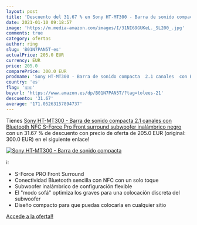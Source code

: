 ```yaml
---
layout: post
title: 'Descuento del 31.67 % en Sony HT-MT300 - Barra de sonido compacta'
date: 2021-01-10 09:18:57
image: 'https://m.media-amazon.com/images/I/31NI69GUKeL._SL200_.jpg'
comments: true
category: ofertas
author: ring
slug: 'B01N7PAN5T-es'
actualPrice: 205.0 EUR
currency: EUR
price: 205.0
comparePrice: 300.0 EUR
prodname: 'Sony HT-MT300 - Barra de sonido compacta  2.1 canales  con Bluetooth  NFC  S-Force Pro Front surround  subwoofer inalámbrico  negro'
country: 'es'
flag: '🇪🇸'
buyurl: 'https://www.amazon.es/dp/B01N7PAN5T/?tag=tolees-21'
descuento: '31.67'
average: '171.05263157894737'
---
```


Tienes [Sony HT-MT300 - Barra de sonido compacta  2.1 canales  con Bluetooth  NFC  S-Force Pro Front surround  subwoofer inalámbrico  negro](https://www.amazon.es/dp/B01N7PAN5T/?tag=tolees-21) con un 31.67 % de descuento con precio de oferta de 205.0 EUR (original: 300.0 EUR) en el siguiente enlace!

[![Sony HT-MT300 - Barra de sonido compacta](https://m.media-amazon.com/images/I/31NI69GUKeL._SL200_.jpg)](https://www.amazon.es/dp/B01N7PAN5T/?tag=tolees-21)

ℹ️:

- S-Force PRO Front Surround
- Conectividad Bluetooth sencilla con NFC con un solo toque
- Subwoofer inalámbrico de configuración flexible
- El "modo sofá" optimiza los graves para una colocación discreta del subwoofer
- Diseño compacto para que puedas colocarla en cualquier sitio

[Accede a la oferta!!](https://www.amazon.es/dp/B01N7PAN5T/?tag=tolees-21)
